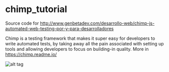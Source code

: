 # chimp_tutorial
Source code for http://www.genbetadev.com/desarrollo-web/chimp-js-automated-web-testing-por-y-para-desarrolladores

Chimp is a testing framework that makes it super easy for developers to write automated tests, by taking away all the pain associated with setting up tools and allowing developers to focus on building-in quality. More in https://chimp.readme.io/

![alt tag](https://i.blogs.es/3fbdb6/resultadofinal/1366_2000.png)
